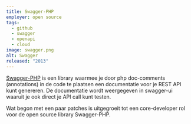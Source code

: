 ```yaml
---
title: Swagger-PHP
employer: open source
tags:
  - github
  - swagger
  - openapi
  - cloud
image: swagger.png
alt: Swagger
released: "2013"
---
```


[Swagger-PHP](https://github.com/zircote/swagger-php) is een library waarmee je door php doc-comments (annotations) in de code te plaatsen een documentatie voor je REST API kunt genereren.
De documentatie wordt weergegeven in swagger-ui waaruit je ook direct je API call kunt testen.

Wat begon met een paar patches is uitgegroeit tot een core-developer rol voor de open source library Swagger-PHP.
